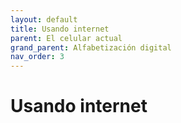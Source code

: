 ```yaml
---
layout: default
title: Usando internet
parent: El celular actual
grand_parent: Alfabetización digital
nav_order: 3
---
```


# Usando internet
